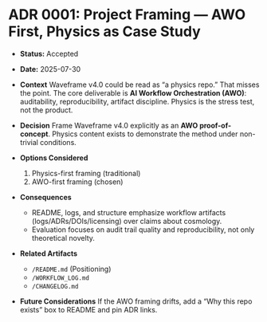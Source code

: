 # ADR 0001: Project Framing — AWO First, Physics as Case Study

- **Status:** Accepted
- **Date:** 2025-07-30
- **Context**
  Waveframe v4.0 could be read as “a physics repo.” That misses the point. The core deliverable is **AI Workflow Orchestration (AWO)**: auditability, reproducibility, artifact discipline. Physics is the stress test, not the product.

- **Decision**
  Frame Waveframe v4.0 explicitly as an **AWO proof-of-concept**. Physics content exists to demonstrate the method under non-trivial conditions.

- **Options Considered**
  1) Physics-first framing (traditional)  
  2) AWO-first framing (chosen)

- **Consequences**
  - README, logs, and structure emphasize workflow artifacts (logs/ADRs/DOIs/licensing) over claims about cosmology.
  - Evaluation focuses on audit trail quality and reproducibility, not only theoretical novelty.

- **Related Artifacts**
  - `/README.md` (Positioning)
  - `/WORKFLOW_LOG.md`
  - `/CHANGELOG.md`

- **Future Considerations**
  If the AWO framing drifts, add a “Why this repo exists” box to README and pin ADR links.
